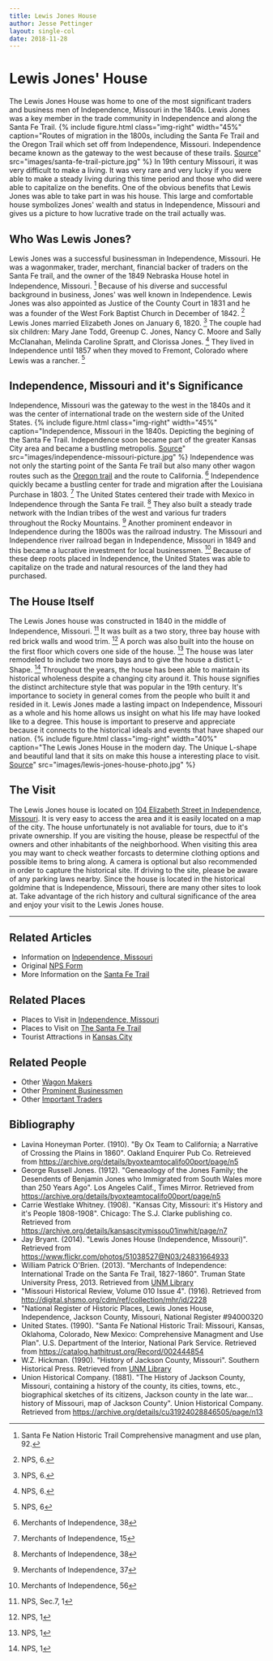 ```yaml
---
title: Lewis Jones House
author: Jesse Pettinger
layout: single-col
date: 2018-11-28
---
```

# Lewis Jones' House
The Lewis Jones House was home to one of the most significant traders and business men of Independence, Missouri in the 1840s. Lewis Jones was a key member in the trade community in Independence and along the Santa Fe Trail.
{% include figure.html
  class="img-right"
  width="45%"
  caption="Routes of migration in the 1800s, including the Santa Fe Trail and the Oregon Trail which set off from Independence, Missouri. Independence became known as the gateway to the west because of these trails. [Source](https://www.google.com/search?rlz=1C1MSIM_enUS530US530&biw=1920&bih=969&tbm=isch&sa=1&ei=jVQDXOxAquCPBNeZvtAF&q=santa+fe+trail+1840+independence+missouri&oq=santa+fe+trail+1840+independence+missouri&gs_l=img.3...18051.25075..25385...2.0..0.139.2090.22j2......1....1..gws-wiz-img.8QzhBGUWfqc#imgrc=0g6KaGBWrzuWCM:)"
  src="images/santa-fe-trail-picture.jpg"
%}
In 19th century Missouri, it was very difficult to make a living. It was very rare and very lucky if you were able to make a steady living during this time period and those who did were able to capitalize on the benefits. One of the obvious benefits that Lewis Jones was able to take part in was his house. This large and comfortable house symbolizes Jones' wealth and status in Independence, Missouri and gives us a picture to how lucrative trade on the trail actually was.
## Who Was Lewis Jones?
Lewis Jones was a successful businessman in Independence, Missouri. He was a wagonmaker, trader, merchant, financial backer of traders on the Santa Fe trail, and the owner of the 1849 Nebraska House hotel in Independence, Missouri. [^SFNH92] Because of his diverse and successful background in business, Jones' was well known in Independence. Lewis Jones was also appointed as Justice of the County Court in 1831 and he was a founder of the West Fork Baptist Church in December of 1842. [^NPS06] Lewis Jones married Elizabeth Jones on January 6, 1820. [^NPS07] The couple had six children: Mary Jane Todd, Greenup C. Jones, Nancy C. Moore and Sally McClanahan, Melinda Caroline Spratt, and Clorissa Jones. [^NPS08] They lived in Independence until 1857 when they moved to Fremont, Colorado where Lewis was a rancher. [^NPS09]

[^SFNH92]: Santa Fe Nation Historic Trail Comprehensive managment and use plan, 92.
[^NPS06]: NPS, 6.
[^NPS07]: NPS, 6.
[^NPS08]: NPS, 6.
[^NPS09]: NPS, 6
## Independence, Missouri and it's Significance
Independence, Missouri was the gateway to the west in the 1840s and it was the center of international trade on the western side of the United States.
{% include figure.html
  class="img-right"
  width="45%"
  caption="Independence, Missouri in the 1840s. Depicting the begining of the Santa Fe Trail. Independence soon became part of the greater Kansas City area and became a bustling metropolis. [Source](https://www.pinterest.com/pin/312085449171317067/?lp=true)"
  src="images/independence-missouri-picture.jpg"
%}
Independence was not only the starting point of the Santa Fe trail but also many other wagon routes such as the [Oregon trail](https://www.britannica.com/topic/Oregon-Trail) and the route to California. [^MOI038] Independence quickly became a bustling center for trade and migration after the Louisiana Purchase in 1803. [^MOI015] The United States centered their trade with Mexico in Independence through the Santa Fe trail. [^MOI138] They also built a steady trade network with the Indian tribes of the west and various fur traders throughout the Rocky Mountains. [^MOI037] Another prominent endeavor in Independence during the 1800s was the railroad industry. The Missouri and Independence river railroad began in Independence, Missouri in 1849 and this became a lucrative investment for local businessmen. [^MOI056] Because of these deep roots placed in Independence, the United States was able to capitalize on the trade and natural resources of the land they had purchased.  

[^MOI038]: Merchants of Independence, 38
[^MOI015]: Merchants of Independence, 15
[^MOI138]: Merchants of Independence, 38
[^MOI037]: Merchants of Independence, 37
[^MOI056]: Merchants of Independence, 56
## The House Itself
The Lewis Jones house was constructed in 1840 in the middle of Independence, Missouri. [^NPS10] It was built as a two story, three bay house with red brick walls and wood trim. [^NPS11] A porch was also built into the house on the first floor which covers one side of the house. [^NPS12] The house was later remodeled to include two more bays and to give the house a distict L-Shape. [^NPS13] Throughout the years, the house has been able to maintain its historical wholeness despite a changing city around it. This house signifies the distinct architecture style that was popular in the 19th century. It's importance to society in general comes from the people who built it and resided in it. Lewis Jones made a lasting impact on Independence, Missouri as a whole and his home allows us insight on what his life may have looked like to a degree. This house is important to preserve and appreciate because it connects to the historical ideals and events that have shaped our nation. 
{% include figure.html
  class="img-right"
  width="40%"
  caption="The Lewis Jones House in the modern day. The Unique L-shape and beautiful land that it sits on make this house a interesting place to visit. [Source](https://www.flickr.com/photos/51038527@N03/24831664933/in/photostream/)"
  src="images/lewis-jones-house-photo.jpg"
%}

[^NPS10]: NPS, Sec.7, 1
[^NPS11]: NPS, 1
[^NPS12]: NPS, 1
[^NPS13]: NPS, 1

##  The Visit
The Lewis Jones house is located on [104 Elizabeth Street in Independence, Missouri](https://www.google.com/maps/place/104+W+Elizabeth+St,+Independence,+MO+64050/@39.1062364,-94.4176848,17z/data=!3m1!4b1!4m8!1m2!2m1!1s104+elizabeth+street+independence+missouri!3m4!1s0x87c0fd739fa73565:0x307d7e0223917e1f!8m2!3d39.1062323!4d-94.4154961). It is very easy to access the area and it is easily located on a map of the city. The house unfortunately is not avaliable for tours, due to it's private ownership. If you are visiting the house, please be respectful of the owners and other inhabitants of the neighborhood. When visiting this area you may want to check weather forcasts to determine clothing options and possible items to bring along. A camera is optional but also recommended in order to capture the historical site. If driving to the site, please be aware of any parking laws nearby. Since the house is located in the historical goldmine that is Independence, Missouri, there are many other sites to look at. Take advantage of the rich history and cultural significance of the area and enjoy your visit to the Lewis Jones house.


***
## Related Articles
* Information on [Independence, Missouri](http://visitindependence.com/)
* Original [NPS Form](https://dnr.mo.gov/shpo/nps-nr/94000320.pdf)
* More Information on the [Santa Fe Trail](https://www.legendsofamerica.com/santa-fe-trail/)
## Related Places
* Places to Visit in [Independence, Missouri](http://visitindependence.com/things-to-do/pioneers-and-trails/)
* Places to Visit on [The Santa Fe Trail](https://www.nps.gov/safe/planyourvisit/placestogo.htm)
* Tourist Attractions in [Kansas City](https://www.tripadvisor.com/Attractions-g44535-Activities-Kansas_City_Missouri.html)
## Related People
* Other [Wagon Makers](https://blackpast.org/aah/young-hiram-1812-1882)
* Other [Prominent Businessmen](https://historic-trails.github.io/santa-fe-itinerary/sites/seth-ward-house)
* Other [Important Traders](https://www.britannica.com/biography/William-Becknell)
## Bibliography
* Lavina Honeyman Porter. (1910). "By Ox Team to California; a Narrative of Crossing the Plains in 1860". Oakland Enquirer Pub Co. Retreieved from https://archive.org/details/byoxteamtocalifo00port/page/n5
* George Russell Jones. (1912). "Geneaology of the Jones Family;  the Desendents of Benjamin Jones who Immigrated from South Wales more than 250 Years Ago". Los Angeles Calif., Times Mirror. Retrieved from https://archive.org/details/byoxteamtocalifo00port/page/n5
* Carrie Westlake Whitney. (1908). "Kansas City, Missouri: it's History and it's People 1808-1908". Chicago: The S.J. Clarke publishing co. Retrieved from https://archive.org/details/kansascitymissou01inwhit/page/n7
* Jay Bryant. (2014). "Lewis Jones House (Independence, Missouri)". Retrieved from https://www.flickr.com/photos/51038527@N03/24831664933
* William Patrick O'Brien. (2013). "Merchants of Independence: International Trade on the Santa Fe Trail, 1827-1860". Truman State University Press, 2013. Retrieved from [UNM Library](https://eds.a.ebscohost.com/eds/detail/detail?vid=1&sid=ce622740-50df-4f1c-bcd6-a89c57106a1c%40sdc-v-sessmgr03&bdata=JnNpdGU9ZWRzLWxpdmUmc2NvcGU9c2l0ZQ%3d%3d#AN=unm.863695364&db=cat05987a)
* "Missouri Historical Review, Volume 010 Issue 4". (1916). Retrieved from http://digital.shsmo.org/cdm/ref/collection/mhr/id/2228
* "National Register of Historic Places, Lewis Jones House, Independence, Jackson County, Missouri, National Register #94000320
* United States. (1990). "Santa Fe National Historic Trail: Missouri, Kansas, Oklahoma, Colorado, New Mexico: Comprehensive Managment and Use Plan". U.S. Department of the Interior, National Park Service. Retrieved from https://catalog.hathitrust.org/Record/002444854
* W.Z. Hickman. (1990). "History of Jackson County, Missouri". Southern Historical Press. Retrieved from [UNM Library](https://unm-on-worldcat-org.libproxy.unm.edu/search?direct=true&queryString=history+of+jackson+county+missouri&bquery=history+of+jackson+county+missouri&cli0=FT1&clv0=Y&type=0&site=eds-live&scope=&authtype=ip%2Cguest&profid=eds&groupid=main&custid=s4858255#/oclc/22580018)
* Union Historical Company. (1881). "The History of Jackson County, Missouri, containing a history of the county, its cities, towns, etc., biographical sketches of its citizens, Jackson county in the late war... history of Missouri, map of Jackson County". Union Historical Company. Retrieved from https://archive.org/details/cu31924028846505/page/n13
